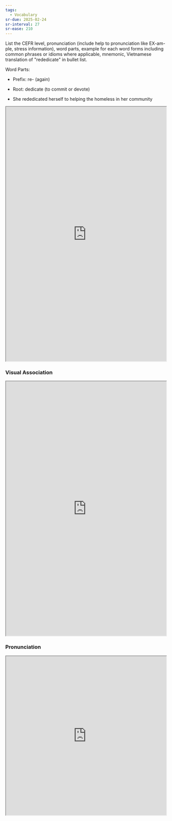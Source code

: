 ```yaml
---
tags:
  - Vocabulary
sr-due: 2025-02-24
sr-interval: 27
sr-ease: 210
---
```

List the CEFR level, pronunciation (include help to pronunciation like EX-am-ple, stress information), word parts, example for each word forms including common phrases or idioms where applicable, mnemonic, Vietnamese translation of "rededicate" in bullet list.

Word Parts:
- Prefix: re- (again)
- Root: dedicate (to commit or devote)

- She rededicated herself to helping the homeless in her community

<iframe
    height="800"
    width="100%"
    style="padding: 0; margin: 0;"
    src="https://www.perplexity.ai">
</iframe>

### Visual Association

<iframe
    height="800"
    width="100%"
    style="padding: 0; margin: 0;"
    src="https://www.google.com/search?tbm=isch&q=rededicate">
</iframe>

### Pronunciation

<iframe
    height="500"
    width="100%"
    style="padding: 0; margin: 0;"
    src="https://www.google.com/search?q=how+to+pronounce+rededicate&hl=en">
</iframe>
